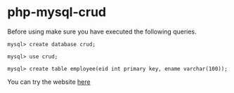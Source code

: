 # php-mysql-crud

Before using make sure you have executed the following queries.

```
mysql> create database crud;
```
```
mysql> use crud;
```
```
mysql> create table employee(eid int primary key, ename varchar(100));
```

You can try the website [here](https://php-mysql-crud-operations-production.up.railway.app/)
